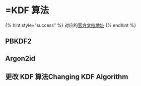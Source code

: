 # =KDF 算法

{% hint style="success" %}
对应的[官方文档地址](https://bitwarden.com/help/kdf-algorithms/)
{% endhint %}

## PBKDF2

## Argon2id

## 更改 KDF 算法Changing KDF Algorithm <a href="#changing-kdf-algorithm" id="changing-kdf-algorithm"></a>
